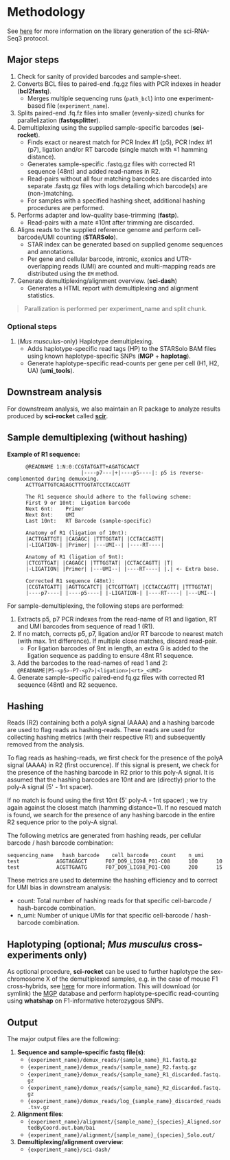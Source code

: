 # Methodology

See [here](https://teichlab.github.io/scg_lib_structs/methods_html/sci-RNA-seq3.html) for more information on the library generation of the sci-RNA-Seq3 protocol.

## Major steps

1. Check for sanity of provided barcodes and sample-sheet.
2. Converts BCL files to paired-end .fq.gz files with PCR indexes in header (**bcl2fastq**).
   - Merges multiple sequencing runs (`path_bcl`) into one experiment-based file (`experiment_name`).
3. Splits paired-end .fq.fz files into smaller (evenly-sized) chunks for parallelization (**fastqsplitter**).
4. Demultiplexing using the supplied sample-specific barcodes (**sci-rocket**).
   - Finds exact or nearest match for PCR Index #1 (p5), PCR Index #1 (p7), ligation and/or RT barcode (single match with ≤1 hamming distance).
   - Generates sample-specific .fastq.gz files with corrected R1 sequence (48nt) and added read-names in R2.
   - Read-pairs without all four matching barcodes are discarded into separate .fastq.gz files with logs detailing which barcode(s) are (non-)matching.
   - For samples with a specified hashing sheet, additional hashing procedures are performed.
5. Performs adapter and low-quality base-trimming (**fastp**).
   - Read-pairs with a mate ≤10nt after trimming are discarded.
6. Aligns reads to the supplied reference genome and perform cell-barcode/UMI counting (**STARSolo**).
   - STAR index can be generated based on supplied genome sequences and annotations.
   - Per gene and cellular barcode, intronic, exonics and UTR-overlapping reads (UMI) are counted and multi-mapping reads are distributed using the `EM` method.
7. Generate demultiplexing/alignment overview. (**sci-dash**)
   - Generates a HTML report with demultiplexing and alignment statistics.

> Parallization is performed per experiment_name and split chunk.

### Optional steps

1. (_Mus musculus_-only) Haplotype demultiplexing.
   - Adds haplotype-specific read tags (HP) to the STARSolo BAM files using known haplotype-specific SNPs (**MGP** + **haplotag**).
   - Generate haplotype-specific read-counts per gene per cell (H1, H2, UA) (**umi_tools**).

## Downstream analysis

For downstream analysis, we also maintain an R package to analyze results produced by **sci-rocket** called [**scir**](https://github.com/odomlab2/scir).

## Sample demultiplexing (without hashing)

**Example of R1 sequence:**

```text
      @READNAME 1:N:0:CCGTATGATT+AGATGCAACT
                        |----p7---|+|----p5----|: p5 is reverse-complemented during demuxxing.
      ACTTGATTGTCAGAGCTTTGGTATCCTACCAGTT

      The R1 sequence should adhere to the following scheme:
      First 9 or 10nt:  Ligation barcode
      Next 6nt:    Primer
      Next 8nt:    UMI
      Last 10nt:   RT Barcode (sample-specific)

      Anatomy of R1 (ligation of 10nt):
      |ACTTGATTGT| |CAGAGC| |TTTGGTAT| |CCTACCAGTT|
      |-LIGATION-| |Primer| |---UMI--| |----RT----|

      Anatomy of R1 (ligation of 9nt):
      |CTCGTTGAT| |CAGAGC| |TTTGGTAT| |CCTACCAGTT| |T|
      |-LIGATION| |Primer| |---UMI--| |----RT----| |.| <- Extra base.

      Corrected R1 sequence (48nt):
      |CCGTATGATT| |AGTTGCATCT| |CTCGTTGAT| |CCTACCAGTT| |TTTGGTAT|
      |----p7----| |----p5----| |-LIGATION-| |----RT----| |---UMI--|
```

For sample-demultiplexing, the following steps are performed:

1. Extracts p5, p7 PCR indexes from the read-name of R1 and ligation, RT and UMI barcodes from sequence of read 1 (R1).
2. If no match, corrects p5, p7, ligation and/or RT barcode to nearest match (with max. 1nt difference). If multiple close matches, discard read-pair.
   - For ligation barcodes of 9nt in length, an extra G is added to the ligation sequence as padding to ensure 48nt R1 sequence.
3. Add the barcodes to the read-names of read 1 and 2:  
   `@READNAME|P5-<p5>-P7-<p7>|<ligation>|<rt>_<UMI>`
4. Generate sample-specific paired-end fq.gz files with corrected R1 sequence (48nt) and R2 sequence.

## Hashing

Reads (R2) containing both a polyA signal (AAAA) and a hashing barcode are used to flag reads as hashing-reads. These reads are used for collecting hashing metrics (with their respective R1) and subsequently removed from the analysis.

To flag reads as hashing-reads, we first check for the presence of the polyA signal (AAAA) in R2 (first occurence). If this signal is present, we check for the presence of the hashing barcode in R2 prior to this poly-A signal. It is assumed that the hashing barcodes are 10nt and are (directly) prior to the poly-A signal (5' - 1nt spacer).

If no match is found using the first 10nt (5' poly-A - 1nt spacer) ; we try again against the closest match (hamming distance=1). If no rescued match is found, we search for the presence of any hashing barcode in the entire R2 sequence prior to the poly-A signal.

The following metrics are generated from hashing reads, per cellular barcode / hash barcode combination:

```text
sequencing_name   hash_barcode    cell_barcode    count    n_umi
test            AGGTAGAGCT      F07_D09_LIG98_P01-C08      100      10
test            ACGTTGAATG      F07_D09_LIG98_P01-C08      200      15
```

These metrics are used to determine the hashing efficiency and to correct for UMI bias in downstream analysis:

- count: Total number of hashing reads for that specific cell-barcode / hash-barcode combination.
- n_umi: Number of unique UMIs for that specific cell-barcode / hash-barcode combination.

## Haplotyping (optional; _Mus musculus_ cross-experiments only)

As optional procedure, **sci-rocket** can be used to further haplotype the sex-chromosome X of the demultiplexed samples, e.g. in the case of mouse F1 cross-hybrids, see [here](overview_files.md#haplotyping-optional-mus-musculus-cross-experiments-only) for more information.
This will download (or symlink) the [MGP](http://www.sanger.ac.uk/science/data/mouse-genomes-project) database and perform haplotype-specific read-counting using **whatshap** on F1-informative heterozygous SNPs.

## Output

The major output files are the following:

1. **Sequence and sample-specific fastq file(s)**:
   - `{experiment_name}/demux_reads/{sample_name}_R1.fastq.gz`
   - `{experiment_name}/demux_reads/{sample_name}_R2.fastq.gz`
   - `{experiment_name}/demux_reads/{sample_name}_R1_discarded.fastq.gz`
   - `{experiment_name}/demux_reads/{sample_name}_R2_discarded.fastq.gz`
   - `{experiment_name}/demux_reads/log_{sample_name}_discarded_reads.tsv.gz`
2. **Alignment files**:
   - `{experiment_name}/alignment/{sample_name}_{species}_Aligned.sortedByCoord.out.bam/bai`
   - `{experiment_name}/alignment/{sample_name}_{species}_Solo.out/`
3. **Demultiplexing/alignment overview**:
   - `{experiment_name}/sci-dash/`
